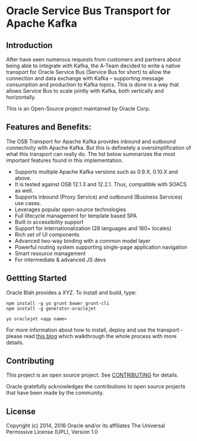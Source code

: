 # Oracle Service Bus Transport for Apache Kafka

## Introduction
After have seen numerous requests from customers and partners about being able to integrate with Kafka, the A-Team decided to write a native transport for Oracle Service Bus (Service Bus for short) to allow the connection and data exchange with Kafka – supporting message consumption and production to Kafka topics. This is done in a way that allows Service Bus to scale jointly with Kafka, both vertically and horizontally.

This is an Open-Source project maintained by Oracle Corp.

## Features and Benefits:
The OSB Transport for Apache Kafka provides inbound and outbound connectivity with Apache Kafka. But this is definetely a oversimplification of what this transport can really do. The list below summarizes the most important features found in this implementation.

* Supports multiple Apache Kafka versions such as 0.9.X, 0.10.X and above.
* It is tested against OSB 12.1.3 and 12.2.1. Thus, compatible with SOACS as well.
* Supports inbound (Proxy Service) and outbound (Business Services) use cases.
* Leverages popular open-source technologies
* Full lifecycle management for template based SPA
* Built in accessibility support
* Support for internationalization (28 languages and 160+ locales)
* Rich set of UI components
* Advanced two-way binding with a common model layer
* Powerful routing system supporting single-page application navigation
* Smart resource management
* For intermediate & advanced JS devs

## Gettting Started
Oracle Blah provides a XYZ. To install and build, type:

```
npm install -g yo grunt bower grunt-cli
npm install -g generator-oraclejet

yo oraclejet <app name>
```
For more information about how to install, deploy and use the transport - please read [this blog](http://www.ateam-oracle.com/osb-transport-for-apache-kafka-part-1/) which walkthrough the whole process with more details.

## Contributing
This project is an open source project. See [CONTRIBUTING](./CONTRIBUTING.md) for details.

Oracle gratefully acknowledges the contributions to open source projects that have been made by the community.

## License
Copyright (c) 2014, 2016 Oracle and/or its affiliates
The Universal Permissive License (UPL), Version 1.0
